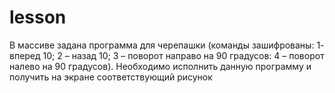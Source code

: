 # lesson


В массиве задана программа для
черепашки (команды зашифрованы: 1- вперед 10; 2 – назад 10; 3 – поворот направо
на 90 градусов: 4 – поворот налево на 90 градусов). Необходимо исполнить данную
программу и получить на экране соответствующий рисунок

